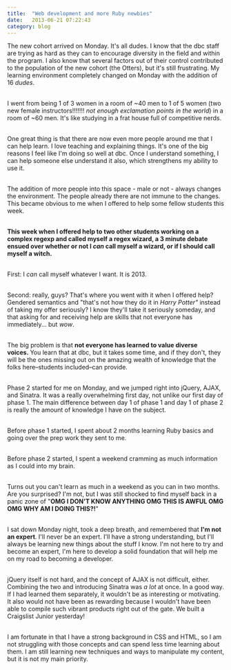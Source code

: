 ```yaml
---
title:  "Web development and more Ruby newbies"
date:   2013-06-21 07:22:43
category: blog
---
```


The new cohort arrived on Monday. It's all dudes. <span>I know that the dbc staff are trying as hard as they can to encourage diversity in the field and within the program. I also know that several factors out of their control contributed to the population of the new cohort (the Otters), but it's still frustrating. My learning environment completely changed on Monday with the addition of 16 <em>dudes</em>.&nbsp;&nbsp;</span><br><br>

I went from being 1 of 3 women in a room of ~40 men to 1 of 5 women (two new female instructors!!!!!!! <em>not enough exclamation points in the world</em>) in a room of ~60 men. It's like studying in a frat house full of competitive nerds.<br><br>

One great thing is that there are now even more people around me that I can help learn. I love teaching and explaining things. It's one of the big reasons I feel like I'm doing so well at dbc. Once I understand something, I can help someone else understand it also, which strengthens my ability to use it.<br><br>

The addition of more people into this space - male or not - always changes the environment. The people already there are not immune to the changes. This became obvious to me when I offered to help some fellow students this week.<br><br>

<strong>This week when I offered help to two other students working on a complex regexp and&nbsp;</strong><strong>called myself a regex wizard</strong><strong>, a 3 minute debate ensued over whether or not I <span><em>can</em></span> call myself a wizard, or if I should call myself a witch.</strong><br><br>

First: I&nbsp;<span><em>can</em></span> call myself whatever I want. It is 2013.<br><br>

Second: really, guys? That's where you went with it when I offered help? Gendered semantics and "that's not how they do it in&nbsp;<em>Harry Potter"</em>&nbsp;instead of taking my offer seriously? I know they'll take it seriously someday, and that asking for and receiving help are skills that not everyone has immediately... but&nbsp;<em>wow</em>.&nbsp;<br><br>

The big problem is that <strong>not everyone has learned to value diverse voices.&nbsp;</strong>You learn that at dbc, but it takes some time, and if they don't, they will be the ones missing out on the amazing wealth of knowledge that the folks here&ndash;students included&ndash;can provide.<br><br>

Phase 2 started for me on Monday, and we jumped right into jQuery, AJAX, and Sinatra. It was a really overwhelming first day, not unlike our first day of phase 1. The main difference between day 1 of phase 1 and day 1 of phase 2 is really the amount of knowledge I have on the subject.<br><br>

Before phase 1 started, I spent about 2 months learning Ruby basics and going over the prep work they sent to me.&nbsp;<br><br>

Before phase 2 started, I spent a weekend cramming as much information as I could into my brain.<br><br>

Turns out you can't learn as much in a weekend as you can in two months. Are you surprised? I'm not, but I was still shocked to find myself back in a panic zone of "<strong>OMG I DON'T KNOW ANYTHING OMG THIS IS AWFUL OMG OMG WHY AM I DOING THIS?!</strong>"&nbsp;<br><br>

I sat down Monday night, took a deep breath, and remembered that&nbsp;<strong>I'm not an expert</strong>. I'll never be an expert. I'll have a strong understanding, but I'll always be learning new things about the stuff I know. I'm not here to try and become an expert, I'm here to develop a solid foundation that will help me on my road to becoming a developer.&nbsp;<br><br>

jQuery itself is not hard, and the concept of AJAX is not difficult, either. Combining the two and introducing Sinatra was&nbsp;<em>a lot</em> at once. In a good way. If I had learned them separately, it wouldn't be as interesting or motivating. It also would not have been as rewarding because I wouldn't have been able to compile such vibrant products right out of the gate. We built a Craigslist Junior yesterday!&nbsp;<br><br>

I am fortunate in that I have a strong background in CSS and HTML, so I am not struggling with those concepts and can spend less time learning about them. I am still learning new techniques and ways to manipulate my content, but it is not my main priority.<br><br>

<br><br>
